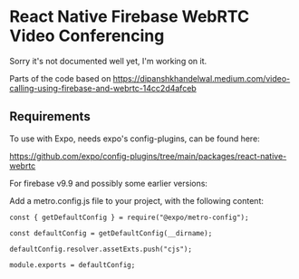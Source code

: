 # React Native Firebase WebRTC Video Conferencing

Sorry it's not documented well yet, I'm working on it.

Parts of the code based on https://dipanshkhandelwal.medium.com/video-calling-using-firebase-and-webrtc-14cc2d4afceb

## Requirements

To use with Expo, needs expo's config-plugins, can be found here:

https://github.com/expo/config-plugins/tree/main/packages/react-native-webrtc

For firebase v9.9 and possibly some earlier versions:

Add a metro.config.js file to your project, with the following content:

```
const { getDefaultConfig } = require("@expo/metro-config");

const defaultConfig = getDefaultConfig(__dirname);

defaultConfig.resolver.assetExts.push("cjs");

module.exports = defaultConfig;
```
